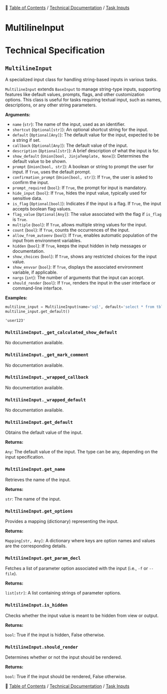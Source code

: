 🔖 [Table of Contents](../../README.md) / [Technical Documentation](../README.md) / [Task Inputs](README.md)

# MultilineInput

# Technical Specification

<!--start-doc-->
## `MultilineInput`

A specialized input class for handling string-based inputs in various tasks.

`MultilineInput` extends `BaseInput` to manage string-type inputs, supporting features like
default values, prompts, flags, and other customization options. This class is useful
for tasks requiring textual input, such as names, descriptions, or any other string parameters.

__Arguments:__

- `name` (`str`): The name of the input, used as an identifier.
- `shortcut` (`Optional[str]`): An optional shortcut string for the input.
- `default` (`Optional[Any]`): The default value for the input, expected to be a string if set.
- `callback` (`Optional[Any]`): The default value of the input.
- `description` (`Optional[str]`): A brief description of what the input is for.
- `show_default` (`Union[bool, JinjaTemplate, None]`): Determines the default value to be shown.
- `prompt` (`Union[bool, str]`): A boolean or string to prompt the user for input. If `True`, uses the default prompt.
- `confirmation_prompt` (`Union[bool, str]`): If `True`, the user is asked to confirm the input.
- `prompt_required` (`bool`): If `True`, the prompt for input is mandatory.
- `hide_input` (`bool`): If `True`, hides the input value, typically used for sensitive data.
- `is_flag` (`Optional[bool]`): Indicates if the input is a flag. If `True`, the input accepts boolean flag values.
- `flag_value` (`Optional[Any]`): The value associated with the flag if `is_flag` is `True`.
- `multiple` (`bool`): If `True`, allows multiple string values for the input.
- `count` (`bool`): If `True`, counts the occurrences of the input.
- `allow_from_autoenv` (`bool`): If `True`, enables automatic population of the input from environment variables.
- `hidden` (`bool`): If `True`, keeps the input hidden in help messages or documentation.
- `show_choices` (`bool`): If `True`, shows any restricted choices for the input value.
- `show_envvar` (`bool`): If `True`, displays the associated environment variable, if applicable.
- `nargs` (`int`): The number of arguments that the input can accept.
- `should_render` (`bool`): If `True`, renders the input in the user interface or command-line interface.

__Examples:__

```python
multiline_input = MultilineInput(name='sql', default='select * from tbl', extension='sql', description='SQL')
multiline_input.get_default()
```

```
'user123'
```


### `MultilineInput._get_calculated_show_default`

No documentation available.


### `MultilineInput._get_mark_comment`

No documentation available.


### `MultilineInput._wrapped_callback`

No documentation available.


### `MultilineInput._wrapped_default`

No documentation available.


### `MultilineInput.get_default`

Obtains the default value of the input.

__Returns:__

`Any`: The default value of the input. The type can be any, depending on the input specification.

### `MultilineInput.get_name`

Retrieves the name of the input.

__Returns:__

`str`: The name of the input.

### `MultilineInput.get_options`

Provides a mapping (dictionary) representing the input.

__Returns:__

`Mapping[str, Any]`: A dictionary where keys are option names and values are the corresponding details.

### `MultilineInput.get_param_decl`

Fetches a list of parameter option associated with the input (i.e., `-f` or `--file`).

__Returns:__

`list[str]`: A list containing strings of parameter options.

### `MultilineInput.is_hidden`

Checks whether the input value is meant to be hidden from view or output.

__Returns:__

`bool`: True if the input is hidden, False otherwise.

### `MultilineInput.should_render`

Determines whether or not the input should be rendered.

__Returns:__

`bool`: True if the input should be rendered, False otherwise.

<!--end-doc-->

🔖 [Table of Contents](../../README.md) / [Technical Documentation](../README.md) / [Task Inputs](README.md)

